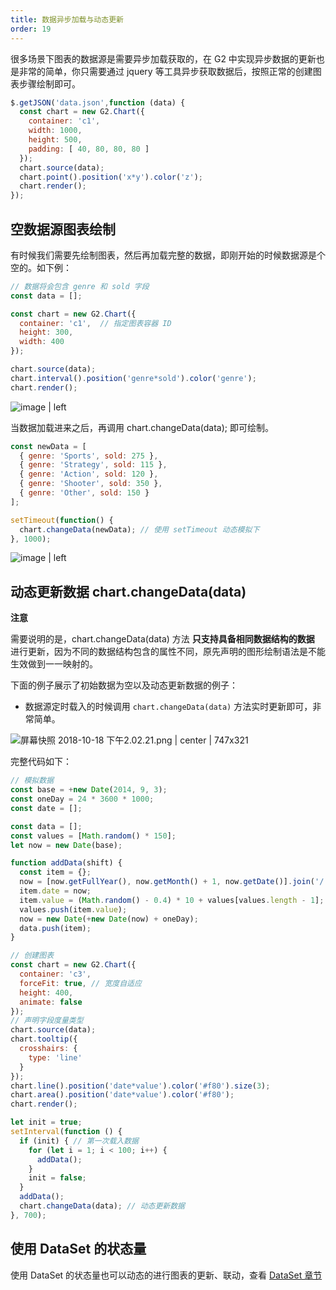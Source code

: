 ```yaml
---
title: 数据异步加载与动态更新
order: 19
---
```


很多场景下图表的数据源是需要异步加载获取的，在 G2 中实现异步数据的更新也是非常的简单，你只需要通过 jquery 等工具异步获取数据后，按照正常的创建图表步骤绘制即可。

```js
$.getJSON('data.json',function (data) {
  const chart = new G2.Chart({
    container: 'c1',
    width: 1000,
    height: 500,
    padding: [ 40, 80, 80, 80 ]
  });
  chart.source(data);
  chart.point().position('x*y').color('z');
  chart.render();
});
```

## 空数据源图表绘制

有时候我们需要先绘制图表，然后再加载完整的数据，即刚开始的时候数据源是个空的。如下例：

```js
// 数据将会包含 genre 和 sold 字段
const data = [];

const chart = new G2.Chart({
  container: 'c1',  // 指定图表容器 ID
  height: 300,
  width: 400
});

chart.source(data);
chart.interval().position('genre*sold').color('genre');
chart.render();
```



![image | left](https://zos.alipayobjects.com/skylark/f8f8e93d-795f-448c-8266-2de812c9b6b1/attach/2378/b69c3a292a44a307/image.png "")


当数据加载进来之后，再调用 chart.changeData(data); 即可绘制。

```js
const newData = [
  { genre: 'Sports', sold: 275 },
  { genre: 'Strategy', sold: 115 },
  { genre: 'Action', sold: 120 },
  { genre: 'Shooter', sold: 350 },
  { genre: 'Other', sold: 150 }
];

setTimeout(function() {
  chart.changeData(newData); // 使用 setTimeout 动态模拟下
}, 1000);
```



![image | left](https://zos.alipayobjects.com/skylark/bd3effe5-d3c9-4227-afeb-f9393a5a9db4/attach/2378/c6e760a5197d9fb1/image.png "")


## 动态更新数据 chart.changeData(data)

__注意__

需要说明的是，chart.changeData(data) 方法 __只支持具备相同数据结构的数据__ 进行更新，因为不同的数据结构包含的属性不同，原先声明的图形绘制语法是不能生效做到一一映射的。

下面的例子展示了初始数据为空以及动态更新数据的例子：

* 数据源定时载入的时候调用 `chart.changeData(data)` 方法实时更新即可，非常简单。



![屏幕快照 2018-10-18 下午2.02.21.png | center | 747x321](https://cdn.nlark.com/yuque/0/2018/png/100996/1539842554879-da04b227-d071-48df-8ce6-82d49edcd38b.png "")


完整代码如下：

```javascript
// 模拟数据
const base = +new Date(2014, 9, 3);
const oneDay = 24 * 3600 * 1000;
const date = [];

const data = [];
const values = [Math.random() * 150];
let now = new Date(base);

function addData(shift) {
  const item = {};
  now = [now.getFullYear(), now.getMonth() + 1, now.getDate()].join('/');
  item.date = now;
  item.value = (Math.random() - 0.4) * 10 + values[values.length - 1];
  values.push(item.value);
  now = new Date(+new Date(now) + oneDay);
  data.push(item);
}

// 创建图表
const chart = new G2.Chart({
  container: 'c3',
  forceFit: true, // 宽度自适应
  height: 400,
  animate: false
});
// 声明字段度量类型
chart.source(data);
chart.tooltip({
  crosshairs: {
    type: 'line'
  }
});
chart.line().position('date*value').color('#f80').size(3);
chart.area().position('date*value').color('#f80');
chart.render();

let init = true;
setInterval(function () {
  if (init) { // 第一次载入数据
    for (let i = 1; i < 100; i++) {
      addData();
    }
    init = false;
  }
  addData();
  chart.changeData(data); // 动态更新数据
}, 700);
```

## 使用 DataSet 的状态量

使用 DataSet 的状态量也可以动态的进行图表的更新、联动，查看 [DataSet 章节](/zh/docs/manual/api/data-set)
